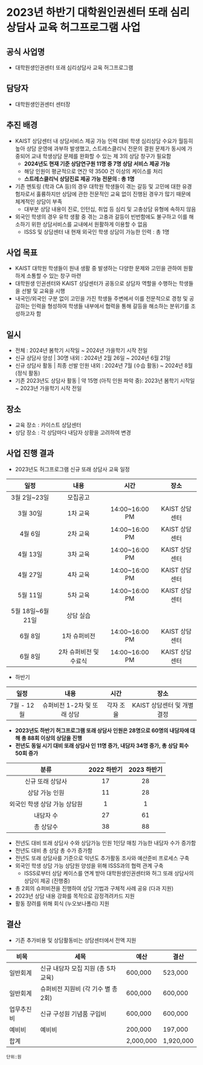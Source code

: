 2023년 하반기 대학원인권센터 또래 심리상담사 교육 허그프로그램 사업
===

## 공식 사업명
- 대학원생인권센터 또래 심리상담사 교육 허그프로그램

## 담당자
- 대학원생인권센터 센터장

## 추진 배경
- KAIST 상담센터 내 상담서비스 제공 가능 인력 대비 학생 심리상담 수요가 월등히 높아 상담 운영에 과부하 발생했고, 스트레스클리닉 전문의 결원 문제가 동시에 가중되어 교내 학생상담 문제를 완화할 수 있는 제 3의 상담 창구가 필요함
	- **2024년도 현재 기준 상담연구원 11명 중 7명 상담 서비스 제공 가능**
	- 해당 인원이 평균적으로 연간 약 3500 건 이상의 케이스를 처리
	- **스트레스클리닉 상담진료 제공 가능 전문의 : 총 1명**
- 기존 멘토링 (학과 CA 등)의 경우 대학원 학생들이 겪는 갈등 및 고민에 대한 유경험자로서 훌륭하지만 상담에 관한 전문적인 교육 없이 진행된 경우가 많기 때문에 체계적인 상담이 부족
	- 대부분 상담 내용이 진로, 인턴십, 취업 등 심리 및 고충상담 유형에 속하지 않음
- 외국인 학생의 경우 유학 생활 중 겪는 고충과 갈등이 빈번함에도 불구하고 이를 해소하기 위한 상담서비스를 교내에서 원활하게 이용할 수 없음
	- ISSS 및 상담센터 내 현재 외국인 학생 상담이 가능한 인력 : 총 1명

## 사업 목표
-   KAIST 대학원 학생들이 원내 생활 중 발생하는 다양한 문제와 고민을 관하여 원활하게 소통할 수 있는 창구 마련
-   대학원생 인권센터와 KAIST 상담센터가 공동으로 상담자 역할을 수행하는 학생들을 선발 및 교육을 시행
-   내국인/외국인 구분 없이 고민을 가진 학생들 주변에서 이를 전문적으로 경청 및 공감하는 인력을 형성하여 학생들 내부에서 협력을 통해 갈등을 해소하는 분위기를 조성하고자 함

## 일시
- 전체 : 2024년  봄학기  시작일 ~ 2024년  가을학기  시작  전일
- 신규  상담사  양성 | 30명  내외 : 2024년 2월 26일 ~ 2024년 6월 21일
- 신규  상담사  활동 | 최종  선발  인원  내외 : 2024년 7월 (수습  활동) ~ 2024년 8월 (정식  활동)
- 기존 2023년도 상담사  활동 | 약 15명 (아직  인원  파악  중): 2023년  봄학기  시작일 ~ 2023년  가을학기  시작  전일

## 장소
- 교육 장소 : 카이스트 상담센터
- 상담 장소 : 각 상담마다 내담자 상황을 고려하여 변경

## 사업 진행 결과
- 2023년도 허그프로그램 신규 또래 상담사 교육 일정

|  **일정** |   **내용**   | **시간** | **장소** |
|:----------:|:------------:|:--------:|:--------:|
|	3월 2일~23일	|	모집공고	|
|	3월 30일	| 1차 교육 |	14:00~16:00 PM	|	KAIST 상담센터	|
|	4월 6일	| 2차 교육 |	14:00~16:00 PM	|	KAIST 상담센터	|
|	4월 13일	| 3차 교육 |	14:00~16:00 PM	|	KAIST 상담센터	|
|	4월 27일	| 4차 교육 |	14:00~16:00 PM	|	KAIST 상담센터	|
|	5월 11일	| 5차 교육 | 14:00~16:00 PM	|	KAIST 상담센터	|
|	5월 18일~6월 21일	| 상담 실습 | 	|		|
|	6월 8일	| 1차 슈퍼비전 | 14:00~16:00 PM	|	KAIST 상담센터	|
|	6월 8일	| 2차 슈퍼비전 및 수료식 | 14:00~16:00 PM	|	KAIST 상담센터	|

- 하반기

|  **일정** |   **내용**   | **시간** | **장소** |
|:----------:|:------------:|:--------:|:--------:|
|	7월 - 12월	| 슈퍼비전 1-2차 및 또래 상담	|	각자 조율	|	KAIST 상담센터 및 개별 결정	|

- **2023년도 하반기 허그프로그램 또래 상담사 인원은 28명으로 60명의 내담자에 대해 총 88회 이상의 상담을 진행**
- **전년도 동일 시기 대비 또래 상담사 인 11명 증가, 내담자 34명 증가, 총 상담 회수 50회 증가** 

|   **분류**   | **2022 하반기** | **2023 하반기** |
|:----------:|:------------:|:--------:|
|	신규 또래 상담사	|	17	|	28
| 상담 가능 인원 |	11	|	28	|
| 외국인 학생 상담 가능 상담원 |	1	|	1	|
| 내담자 수 |	27	|	61	|
| 총 상담수 |	38	|	88	|

- 전년도 대비 또래 상담사 수와 상담가능 인원 1인당 매칭 가능한 내담자 수가 증가함
- 전년도 대비 총 상담 총 수가 증가함
- 전년도 또래 상담사를 기준으로 익년도 추가활동 조사와 예산준비 프로세스 구축
- 외국인 학생 상담 가능 상담원 양성을 위해 ISSS과의 협력 관계 구축
	- ISSS로부터 상담 케이스를 연계 받아 대학원생인권센터와 허그 또래 상담사의 상담이 제공 (진행중)
- 총 2회의 슈퍼비젼을 진행하여 상담 기법과 구체적 사례 공유 (다과 지원)
- 2023년 상담 내용 강화를 목적으로 감정격려카드 지원
- 활동 장려를 위해 회식 (누오보나폴리) 지원


## 결산
- 기존 추가비용 및 상담활동비는 상담센터에서 전액 지원

|	비목		|					세목				|		예산		|		결산		|
|---|---|---|---|
|	일반회계	|	신규 내담자 모집 지원 (총 5차 교육)	|	600,000		|	523,000		|
|	일반회계	|	슈퍼비전 지원비 (각 기수 별 총 2회)	|	600,000		|	600,000		|
|	업무추진비	|	신규 구성원 기념품 구입비|600,000		|	600,000		|				|
|	예비비	|	예비비							|	200,000		|	197,000		|  
|	합계		|									|	2,000,000	|	1,920,000	|

	단위:원
